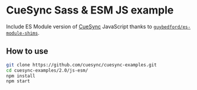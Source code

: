 # CueSync Sass & ESM JS example

Include ES Module version of [CueSync](https://cuesync.github.io) JavaScript 
thanks to [`guybedford/es-module-shims`](https://github.com/guybedford/es-module-shims).

## How to use

```sh
git clone https://github.com/cuesync/cuesync-examples.git
cd cuesync-examples/2.0/js-esm/
npm install
npm start
```
